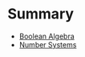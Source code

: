 # Summary
- [Boolean Algebra](./Boolean_Algerbra/Boolean_Algebra.md)
- [Number Systems](./Number_Systems/Number_Systems.md)